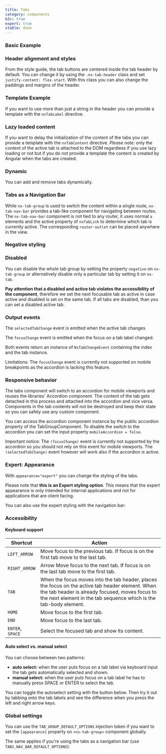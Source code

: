 ```yaml
---
title: Tabs
category: components
b2c: true
expert: true
stable: done
---
```

### Basic Example

<!-- example(tabs-basic) -->

### Header alignment and styles
From the style guide, the tab buttons are centered inside the tab header by default. You can change it by using the `.nx-tab-header` class and set `justify-content: flex-start`. With this class you can also change the paddings and margins of the header.

<!-- example(tabs-styling) -->

### Template Example
If you want to use more than just a string in the header you can provide a template with the `nxTabLabel` directive.

<!-- example(tabs-template) -->

### Lazy loaded content
If you want to delay the initialization of the content of the tabs you can provide a template with
the `nxTabContent` directive. *Please note*: only the content of the active tab is attached to the DOM regardless if you use lazy loading or not but if you do not provide a template the content is created by Angular when the tabs are created.

<!-- example(tabs-lazy) -->


### Dynamic
You can add and remove tabs dynamically.

<!-- example(tabs-dynamic) -->

### Tabs as a Navigation Bar
While `nx-tab-group` is used to switch the content within a single route, `nx-tab-nav-bar` provides a tab-like component for navigating between routes. The `nx-tab-nav-bar` component is not tied to any router, it uses normal `a` elements and the active property of `nxTabLink` to determine which tab is currently active. The corresponding `router-outlet` can be placed anywhere in the view.

<!-- example(tabs-nav-bar) -->


### Negative styling

<!-- example(tabs-negative) -->

### Disabled

You can disable the whole tab group by setting the property `negative` on `nx-tab-group` or alternatively disable only a particular tab by setting it on `nx-tab`.

**Pay attention that a disabled and active tab violates the accessibility of the component**, therefore we set the next focusable tab as active in case active and disabled is set on the same tab. If all tabs are disabled, than you can set a disabled active tab.
<!-- example(tabs-disabled) -->

### Output events
The `selectedTabChange` event is emitted when the active tab changes

The `focusChange` event is emitted when the focus on a tab label changed.

Both events return an instance of `NxTabChangeEvent` containing the index and the tab instance.

Limitations: The `focusChange` event is currently not supported on mobile breakpoints as the accordion is lacking this feature.

<!-- example(tabs-output-events) -->

### Responsive behavior
The tabs component will switch to an accordion for mobile viewports and reuses the libraries' Accordion component. The content of the tab gets detached in this process and attached into the accordion and vice versa. Components in the tab contents will not be destroyed and keep their state so you can safely use any custom component.

You can access the accordion component instance by the public accordion property of the TabGroupComponent. To disable the switch to the accordion you can set the input property `mobileAccordion = false`.

Important notice: The `(focusChange)` event is currently not supported by the accordion so you should not rely on this event for mobile viewports. The `(selectedTabChange)` event however will work also if the accordion is active.

<!-- example(tabs-responsive) -->


<div class="docs-expert-container">

### Expert: Appearance

With `appearance="expert"` you can change the styling of the tabs.

Please note that **this is an Expert styling option**. This means that the expert appearance is only intended for internal applications and not for applications that are client facing.

<!-- example(tabs-appearance) -->

You can also use the expert styling with the navigation bar:

<!-- example(tabs-nav-bar-appearance) -->

</div>

### Accessibility

#### Keyboard support

| Shortcut         | Action                                                           |
|------------------|------------------------------------------------------------------|
| `LEFT_ARROW`     | Move focus to the previous tab. If focus is on the first tab move to the last tab.           |
| `RIGHT_ARROW`    | Arrow  Move focus to the next tab. If focus is on the last tab move to the first tab.        |
| `TAB`            | When the focus moves into the tab header, places the focus on the active tab header element. When the tab header is already focused, moves focus to the next element in the tab sequence which is the tab-body element.    |
| `HOME`           | Move focus to the first tab.                                     |
| `END`            | Move focus to the last tab.                                      |
| `ENTER`, `SPACE` | Select the focused tab and show its content.                     |

#### Auto select vs. manual select
You can choose between two patterns:

* **auto select:** when the user puts focus on a tab label via keyboard input the tab gets automatically selected and shown.
* **manual select:** when the user puts focus on a tab label he has to manually press SPACE or ENTER to select the tab.

You can toggle the autoselect setting with the button below. Then try it out by tabbing onto the tab labels and see the difference when you press the left and right arrow keys.

<!-- example(tabs-auto-manual-select) -->

### Global settings

You can use the `TAB_GROUP_DEFAULT_OPTIONS` injection token if you want to set the `[appearance]` property on `<nx-tab-group>` component globally.

<!-- example(tabs-injection-token) -->

The same applies if you're using the tabs as a navigation bar (use `TABS_NAV_BAR_DEFAULT_OPTIONS`):

<!-- example(tabs-nav-bar-injection-token) -->
